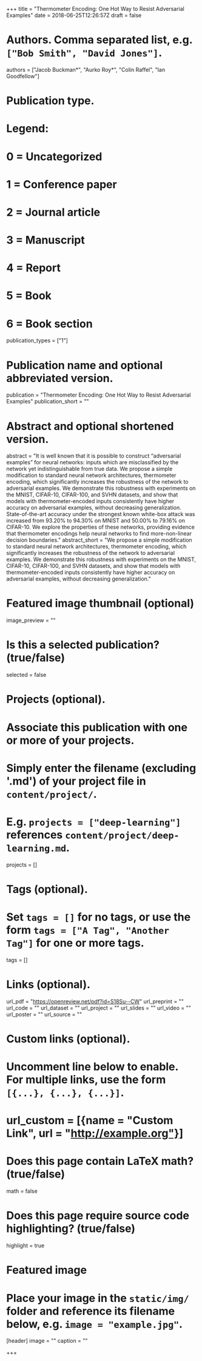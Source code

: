 +++
title = "Thermometer Encoding: One Hot Way to Resist Adversarial Examples"
date = 2018-06-25T12:26:57Z
draft = false

# Authors. Comma separated list, e.g. `["Bob Smith", "David Jones"]`.
authors = ["Jacob Buckman*", "Aurko Roy*", "Colin Raffel", "Ian Goodfellow"]

# Publication type.
# Legend:
# 0 = Uncategorized
# 1 = Conference paper
# 2 = Journal article
# 3 = Manuscript
# 4 = Report
# 5 = Book
# 6 = Book section
publication_types = ["1"]

# Publication name and optional abbreviated version.
publication = "Thermometer Encoding: One Hot Way to Resist Adversarial Examples"
publication_short = ""

# Abstract and optional shortened version.
abstract = "It is well known that it is possible to construct “adversarial examples” for neural
            networks: inputs which are misclassified by the network yet indistinguishable
            from true data. We propose a simple modification to standard neural network architectures,
            thermometer encoding, which significantly increases the robustness
            of the network to adversarial examples. We demonstrate this robustness with experiments
            on the MNIST, CIFAR-10, CIFAR-100, and SVHN datasets, and show
            that models with thermometer-encoded inputs consistently have higher accuracy
            on adversarial examples, without decreasing generalization. State-of-the-art accuracy
            under the strongest known white-box attack was increased from 93.20% to
            94.30% on MNIST and 50.00% to 79.16% on CIFAR-10. We explore the properties
            of these networks, providing evidence that thermometer encodings help neural
            networks to find more-non-linear decision boundaries."
abstract_short = "We propose a simple modification to standard neural network architectures,
                  thermometer encoding, which significantly increases the robustness
                  of the network to adversarial examples. We demonstrate this robustness with experiments
                  on the MNIST, CIFAR-10, CIFAR-100, and SVHN datasets, and show
                  that models with thermometer-encoded inputs consistently have higher accuracy
                  on adversarial examples, without decreasing generalization."

# Featured image thumbnail (optional)
image_preview = ""

# Is this a selected publication? (true/false)
selected = false

# Projects (optional).
#   Associate this publication with one or more of your projects.
#   Simply enter the filename (excluding '.md') of your project file in `content/project/`.
#   E.g. `projects = ["deep-learning"]` references `content/project/deep-learning.md`.
projects = []

# Tags (optional).
#   Set `tags = []` for no tags, or use the form `tags = ["A Tag", "Another Tag"]` for one or more tags.
tags = []

# Links (optional).
url_pdf = "https://openreview.net/pdf?id=S18Su--CW"
url_preprint = ""
url_code = ""
url_dataset = ""
url_project = ""
url_slides = ""
url_video = ""
url_poster = ""
url_source = ""

# Custom links (optional).
#   Uncomment line below to enable. For multiple links, use the form `[{...}, {...}, {...}]`.
# url_custom = [{name = "Custom Link", url = "http://example.org"}]

# Does this page contain LaTeX math? (true/false)
math = false

# Does this page require source code highlighting? (true/false)
highlight = true

# Featured image
# Place your image in the `static/img/` folder and reference its filename below, e.g. `image = "example.jpg"`.
[header]
image = ""
caption = ""

+++
